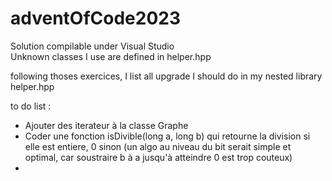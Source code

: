 # adventOfCode2023

Solution compilable under Visual Studio  
Unknown classes I use are defined in helper.hpp  

  following thoses exercices, I list all upgrade I should do in my nested library helper.hpp
  
to do list :  
  - Ajouter des iterateur à la classe Graphe
  - Coder une fonction isDivible(long a, long b) qui retourne la division si elle est entiere, 0 sinon (un algo au niveau du bit serait simple et optimal, car soustraire b à a jusqu'à atteindre 0 est trop couteux)
  - 
